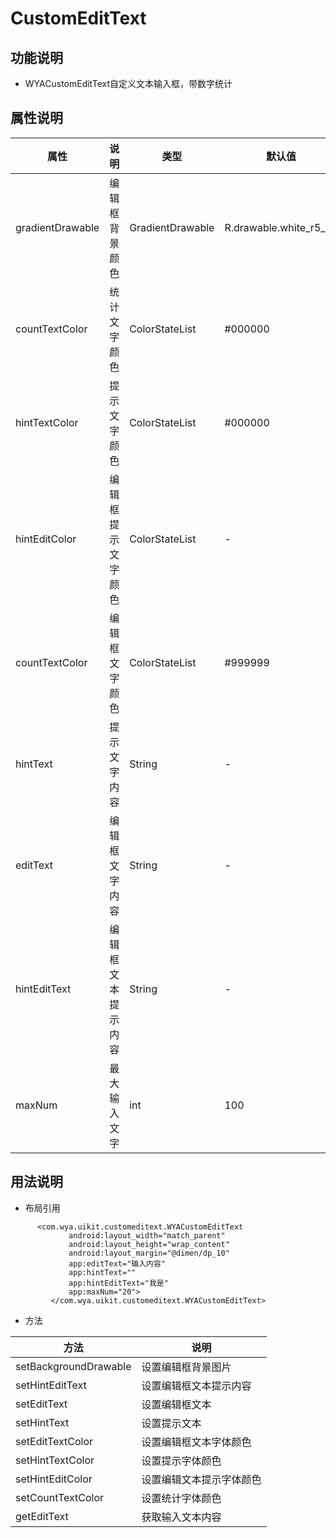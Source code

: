 # CustomEditText
## 功能说明
- WYACustomEditText自定义文本输入框，带数字统计

## 属性说明
属性 | 说明 | 类型 | 默认值
---|---|---|---
gradientDrawable|编辑框背景颜色|GradientDrawable|R.drawable.white_r5_bg
countTextColor|统计文字颜色|ColorStateList|#000000
hintTextColor|提示文字颜色|ColorStateList|#000000
hintEditColor|编辑框提示文字颜色|ColorStateList|-
countTextColor|编辑框文字颜色|ColorStateList|#999999
hintText|提示文字内容|String|-
editText|编辑框文字内容|String|-
hintEditText|编辑框文本提示内容|String|-
maxNum|最大输入文字|int|100


## 用法说明
- 布局引用
```
      <com.wya.uikit.customeditext.WYACustomEditText
             android:layout_width="match_parent"
             android:layout_height="wrap_content"
             android:layout_margin="@dimen/dp_10"
             app:editText="输入内容"
             app:hintText=""
             app:hintEditText="我是"
             app:maxNum="20">
         </com.wya.uikit.customeditext.WYACustomEditText>
```

- 方法

方法|说明
---|---
setBackgroundDrawable|设置编辑框背景图片
setHintEditText|设置编辑框文本提示内容
setEditText|设置编辑框文本
setHintText|设置提示文本
setEditTextColor|设置编辑框文本字体颜色
setHintTextColor|设置提示字体颜色
setHintEditColor|设置编辑文本提示字体颜色
setCountTextColor|设置统计字体颜色
getEditText|获取输入文本内容